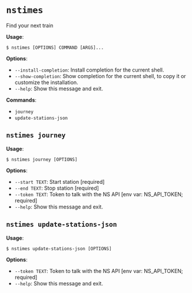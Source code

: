 # `nstimes`

Find your next train

**Usage**:

```console
$ nstimes [OPTIONS] COMMAND [ARGS]...
```

**Options**:

* `--install-completion`: Install completion for the current shell.
* `--show-completion`: Show completion for the current shell, to copy it or customize the installation.
* `--help`: Show this message and exit.

**Commands**:

* `journey`
* `update-stations-json`

## `nstimes journey`

**Usage**:

```console
$ nstimes journey [OPTIONS]
```

**Options**:

* `--start TEXT`: Start station  [required]
* `--end TEXT`: Stop station  [required]
* `--token TEXT`: Token to talk with the NS API  [env var: NS_API_TOKEN; required]
* `--help`: Show this message and exit.

## `nstimes update-stations-json`

**Usage**:

```console
$ nstimes update-stations-json [OPTIONS]
```

**Options**:

* `--token TEXT`: Token to talk with the NS API  [env var: NS_API_TOKEN; required]
* `--help`: Show this message and exit.
